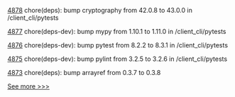 
[4878](https://github.com/hyperledger/iroha/pull/4878) chore(deps): bump cryptography from 42.0.8 to 43.0.0 in /client_cli/pytests

[4877](https://github.com/hyperledger/iroha/pull/4877) chore(deps-dev): bump mypy from 1.10.1 to 1.11.0 in /client_cli/pytests

[4876](https://github.com/hyperledger/iroha/pull/4876) chore(deps-dev): bump pytest from 8.2.2 to 8.3.1 in /client_cli/pytests

[4875](https://github.com/hyperledger/iroha/pull/4875) chore(deps-dev): bump pylint from 3.2.5 to 3.2.6 in /client_cli/pytests

[4873](https://github.com/hyperledger/iroha/pull/4873) chore(deps): bump arrayref from 0.3.7 to 0.3.8


[See more >>>](https://start-here.hyperledger.org/pull-requests)
